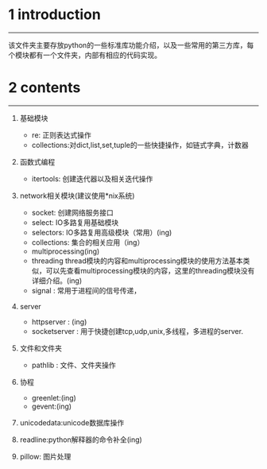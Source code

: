 # 1 introduction
---
该文件夹主要存放python的一些标准库功能介绍，以及一些常用的第三方库，每个模块都有一个文件夹，内部有相应的代码实现。

# 2 contents
---
1. 基础模块
    - re: 正则表达式操作
    - collections:对dict,list,set,tuple的一些快捷操作，如链式字典，计数器
1. 函数式编程
    - itertools: 创建迭代器以及相关迭代操作
1. network相关模块(建议使用\*nix系统)
    - socket: 创建网络服务接口
    - select: IO多路复用基础模块
    - selectors: IO多路复用高级模块（常用）(ing)
    - collections: 集合的相关应用（ing）
    - multiprocessing(ing)
    - threading thread模块的内容和multiprocessing模块的使用方法基本类似，可以先查看multiprocessing模块的内容，这里的threading模块没有详细介绍。(ing)
    - signal : 常用于进程间的信号传递，
    
1. server
    - httpserver : (ing)
    - socketserver : 用于快捷创建tcp,udp,unix,多线程，多进程的server.
1. 文件和文件夹
    - pathlib : 文件、文件夹操作
1. 协程
    - greenlet:(ing)
    - gevent:(ing)
1. unicodedata:unicode数据库操作
1. readline:python解释器的命令补全(ing)
1. pillow: 图片处理